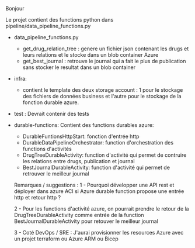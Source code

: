 Bonjour

Le projet contient des functions python dans pipeline/data_pipeline_functions.py
- data_pipeline_functions.py
  - get_drug_relation_tree : genere un fichier json contenant les drugs et leurs relations et le stocke dans un blob container Azure
  - get_best_journal : retrouve le journal qui a fait le plus de publication sans stocker le resultat dans un blob container
- infra:
  - contient le template des deux storage account : 1 pour le stockage des fichiers de données business et l'autre pour le stockage de la fonction durable azure.
- test :
  Devrait contenir des tests
- durable-functions:
  Contient des functions durables azure:
  - DurableFuntionsHttpStart: fonction d'entrée http
  - DurableDataPipelineOrchestrator: function d'orchestration des functions d'activités
  - DrugTreeDurableActivity: function d'activité qui permet de contruire les relations entre drugs, publication et journal
  - BestJournalDurableActivity: function d'activité qui permet de retrouver le meilleur journal

  Remarques / suggestions :
  1 - Pourquoi développer une API rest et déployer dans azure ACI si Azure durable function propose une entrée http et retour http ?
  
  2 - Pour les functions d'activité azure, on pourrait prendre le retour de la DrugTreeDurableActivity comme entrée de la function BestJournalDurableActivity pour retouver le meilleur journal
  
  3 - Coté DevOps / SRE : J'aurai provisionner les resources Azure avec un projet terraform ou Azure ARM ou Bicep
  
